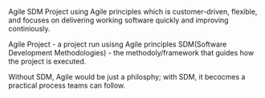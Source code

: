 Agile SDM Project using Agile principles which is customer-driven, flexible, and focuses on
delivering working software quickly and improving continiously.

Agile Project - a project run usisng Agile principles
SDM(Software Development Methodologies) - the methodoly/framework that guides how the project is executed.

Without SDM, Agile would be just a philosphy; with SDM, it becocmes a practical process teams can follow.
